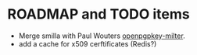 # ROADMAP and TODO items

 * Merge smilla with Paul Wouters [openpgpkey-milter](https://github.com/letoams/openpgpkey-milter).
 * add a cache for x509 cerftificates (Redis?)
